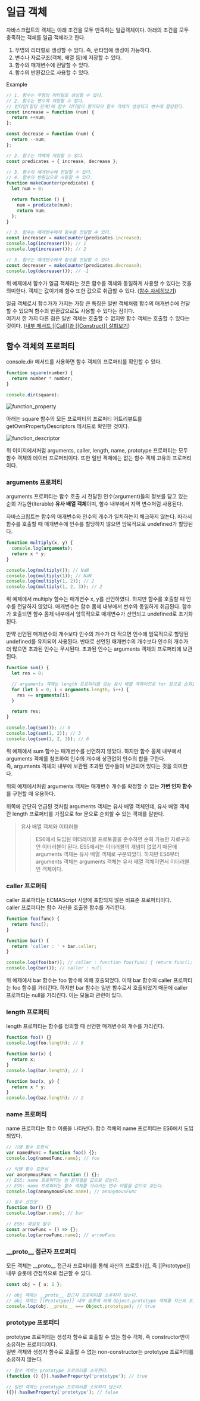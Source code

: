 # 일급 객체

자바스크립트의 객체는 아래 조건을 모두 만족하는 일급객체이다. 아래의 조건을 모두 충족하는 객체를 일급 객체라고 한다.

1. 무명의 리터럴로 생성할 수 있다. 즉, 런타임에 생성이 가능하다.
2. 변수나 자료구조(객체, 배열 등)에 저장할 수 있다.
3. 함수의 매개변수에 전달할 수 있다.
4. 함수의 반환값으로 사용할 수 있다.

Example

```js
// 1. 함수는 무명의 리터럴로 생성할 수 있다.
// 2. 함수는 변수에 저장할 수 있다.
// 런타임(할당 단계)에 함수 리터럴이 평가되어 함수 객체가 생성되고 변수에 할당된다.
const increase = function (num) {
  return ++num;
};

const decrease = function (num) {
  return --num;
};

// 2. 함수는 객체에 저장할 수 있다.
const predicates = { increase, decrease };

// 3. 함수의 매개변수에 전달할 수 있다.
// 4. 함수의 반환값으로 사용할 수 있다.
function makeCounter(predicate) {
  let num = 0;

  return function () {
    num = predicate(num);
    return num;
  };
}

// 3. 함수는 매개변수에게 함수를 전달할 수 있다.
const increaser = makeCounter(predicates.increase);
console.log(increaser()); // 1
console.log(increaser()); // 2

// 3. 함수는 매개변수에게 함수를 전달할 수 있다.
const decreaser = makeCounter(predicates.decrease);
console.log(decreaser()); // -1
```

위 예제에서 함수가 일급 객체라는 것은 함수를 객체와 동일하게 사용할 수 있다는 것을 의미한다. 객체는 값이기에 함수 또한 값으로 취급할 수 있다. ([함수 자세히보기](function.md))

일급 객체로서 함수가가 가지는 가장 큰 특징은 일반 객체처럼 함수의 매개변수에 전달할 수 있으며 함수의 반환값으로도 사용할 수 있다는 점이다.\
여기서 한 가지 다른 점은 일반 객체는 호출할 수 없지만 함수 객체는 호출할 수 있다는 것이다. ([내부 메서드 \[\[Call\]\]과 \[\[Construct\]\] 살펴보기](new-function.md))

## 함수 객체의 프로퍼티

console.dir 메서드를 사용하면 함수 객체의 프로퍼티를 확인할 수 있다.

```js
function square(number) {
  return number * number;
}

console.dir(square);
```

![function_property](function_property_check.png)

아래는 square 함수의 모든 프로퍼티의 프로퍼티 어트리뷰트를 getOwnPropertyDescriptors 메서드로 확인한 것이다.

![function_descriptor](function_descriptor_check.png)

위 이미지에서처럼 arguments, caller, length, name, prototype 프로퍼티는 모두 함수 객체의 데이터 프로퍼티이다. 또한 일반 객체에는 없는 함수 객체 고유의 프로퍼티이다.

### arguments 프로퍼티

arguments 프로퍼티는 함수 호출 시 전달된 인수(argument)들의 정보를 담고 있는 순회 가능한(iterable) **유사 배열 객체**이며, 함수 내부에서 지역 변수처럼 사용된다.

자바스크립트는 함수의 매개변수와 인수의 개수가 일치하는지 체크하지 않는다. 따라서 함수를 호출할 때 매개변수에 인수를 할당하지 않으면 암묵적으로 undefined가 할당된다.

```js
function multiply(x, y) {
  console.log(arguments);
  return x * y;
}

console.log(multiply()); // NaN
console.log(multiply(1)); // NaN
console.log(multiply(1, 2)); // 2
console.log(multiply(1, 2, 3)); // 2
```

위 예제에서 multiply 함수는 매개변수 x, y를 선언하였다. 하지만 함수를 호출할 때 인수를 전달하지 않았다. 매개변수는 함수 몸체 내부에서 변수와 동일하게 취급된다. 함수가 호출되면 함수 몸체 내부에서 암묵적으로 매개변수가 선언되고 undefined로 초기화된다.

만약 선언된 매개변수의 개수보다 인수의 개수가 더 적으면 인수에 암묵적으로 할당된 undefined를 유지되어 사용된다. 반대로 선언된 매개변수의 개수보다 인수의 개수가 더 많으면 초과된 인수는 무시된다. 초과된 인수는 arguments 객체의 프로퍼티에 보관된다.

```js
function sum() {
  let res = 0;

  // arguments 객체는 length 프로퍼티를 갖는 유사 배열 객체이므로 for 문으로 순회할 수 있다.
  for (let i = 0; i < arguments.length; i++) {
    res += arguments[i];
  }

  return res;
}

console.log(sum()); // 0
console.log(sum(1, 2)); // 3
console.log(sum(1, 2, 3)); // 6
```

위 예제에서 sum 함수는 매개변수를 선언하지 않았다. 하지만 함수 몸체 내부에서 arguments 객체를 참조하여 인수의 개수에 상관없이 인수의 합을 구한다.\
즉, arguments 객체의 내부에 보관된 초과된 인수들이 보관되어 있다는 것을 의미한다.

위의 예제에서처럼 arguments 객체는 매개변수 개수를 확정할 수 없는 **가변 인자 함수**를 구현할 때 유용하다.

위쪽에 간단히 언급된 것처럼 arguments 객체는 유사 배열 객체인데, 유사 배열 객체란 length 프로퍼티를 가짐으로 for 문으로 순회할 수 있는 객체를 말한다.

> 유사 배열 객체와 이터러블
>
> > ES6에서 도입된 이터레이블 프로토콜을 준수하면 순회 가능한 자료구조인 이터러블이 된다. ES5에서는 이터러블의 개념이 없었기 때문에 arguments 객체는 유사 배열 객체로 구분되었다. 하지만 ES6부터 arguments 객체는 arguments 객체는 유사 배열 객체이면서 이터러블인 객체이다.

### caller 프로퍼티

caller 프로퍼티는 ECMAScript 사양에 포함되지 않은 비표준 프로퍼티이다.\
caller 프로퍼티는 함수 자신을 호출한 함수를 가리킨다.

```js
function foo(func) {
  return func();
}

function bar() {
  return 'caller : ' + bar.caller;
}

console.log(foo(bar)); // caller : function foo(func) { return func(); }
console.log(bar()); // caller : null
```

위 예제에서 bar 함수는 foo 함수에 의해 호출되었다. 이때 bar 함수의 caller 프로퍼티는 foo 함수를 가리킨다. 하지만 bar 함수는 일반 함수로서 호출되었기 때문에 caller 프로퍼티는 null을 가리킨다. 이는 모듈과 관련이 있다.

### length 프로퍼티

length 프로퍼티는 함수를 정의할 때 선언한 매개변수의 개수를 가리킨다.

```js
function foo() {}
console.log(foo.length); // 0

function bar(x) {
  return x;
}
console.log(bar.length); // 1

function baz(x, y) {
  return x * y;
}
console.log(baz.length); // 2
```

### name 프로퍼티

name 프로퍼티는 함수 이름을 나타낸다. 함수 객체의 name 프로퍼티는 ES6에서 도입되었다.

```js
// 기명 함수 표현식
var namedFunc = function foo() {};
console.log(namedFunc.name); // foo

// 익명 함수 표현식
var anonymousFunc = function () {};
// ES5: name 프로퍼티는 빈 문자열을 값으로 갖는다.
// ES6: name 프로퍼티는 함수 객체를 가리키는 변수 이름을 값으로 갖는다.
console.log(anonymousFunc.name); // anonymousFunc

// 함수 선언문
function bar() {}
console.log(bar.name); // bar

// ES6: 화살표 함수
const arrowFunc = () => {};
console.log(arrowFunc.name); // arrowFunc
```

### \_\_proto\_\_ 접근자 프로퍼티

모든 객체는 \_\_proto\_\_ 접근자 프로퍼티를 통해 자신의 프로토타입, 즉 \[\[Prototype]] 내부 슬롯에 간접적으로 접근할 수 있다.

```js
const obj = { a: 1 };

// obj 객체는 __proto__ 접근자 프로퍼티를 소유하지 않는다.
// obj 객체는 [[Prototype]] 내부 슬롯에 의해 Object.prototype 객체를 자신의 프로토타입으로 가지고 있다.
console.log(obj.__proto__ === Object.prototype); // true
```

### prototype 프로퍼티

prototype 프로퍼티는 생성자 함수로 호출할 수 있는 함수 객체, 즉 constructor만이 소유하는 프로퍼티이다.\
일반 객체와 생성자 함수로 호출할 수 없는 non-constructor는 prototype 프로퍼티를 소유하지 않는다.

```js
// 함수 객체는 prototype 프로퍼티를 소유한다.
(function () {}).hasOwnProperty('prototype'); // true

// 일반 객체는 prototype 프로퍼티를 소유하지 않는다.
({}).hasOwnProperty('prototype'); // false
```
